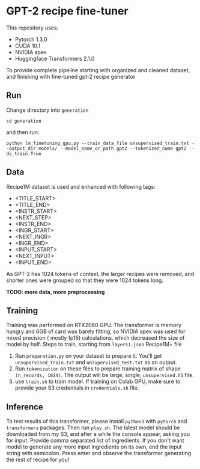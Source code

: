 # GPT-2 recipe fine-tuner
This repository uses:
* Pytorch 1.3.0
* CUDA 10.1
* NVIDIA apex
* Huggingface Transformers 2.1.0

To provide complete pipeline starting with organized and cleaned dataset, and finishing with fine-tuned gpt-2 recipe generator

## Run

Change directory into `generation` 
```
cd generation
```


and then run:
```
python lm_finetuning_gpu.py --train_data_file unsupervised_train.txt --output_dir models/ --model_name_or_path gpt2 --tokenizer_name gpt2 --do_train True
```

## Data
Recipe1M dataset is used and enhanced with following tags:
* <TITLE_START>
* <TITLE_END>
* <INSTR_START>
* <NEXT_STEP>
* <INSTR_END>
* <INGR_START>
* <NEXT_INGR>
* <INGR_END>
* <INPUT_START>
* <NEXT_INPUT>
* <INPUT_END>

As GPT-2 has 1024 tokens of context, the larger recipes were removed, and shorter ones were grouped so that they were 1024 tokens long.

**TODO: more data, more preprocessing**

## Training
Training was performed on RTX2060 GPU. The transformer is memory hungry and 6GB of card was barely fitting, so NVIDIA apex was used for mixed precision ( mostly fp16) calculations, which decreased the size of model by half.
Steps to train, starting from `layers1.json` Recipe1M+ file
1) Run `preparation.py` on your dataset  to prepare it. You'll get `unsupervised_train.txt` and `unsupervised_test.txt` as an output.
2) Run `tokenization` on these files to prepare training matrix of shape `(n_records, 1024)`. The output will be large, single, `unsupervised.h5` file.
3) use `train.sh` to train model. If training on Colab GPU, make sure to provide your S3 credentials in `credentials.sh` file.

## Inference
To test results of this transformer, please install `python3` with `pytorch` and `transformers` packages. Then run `play.sh`. The latest model should be downloaded from my S3, and after a while the console appear, asking you for input. Provide comma separated list of ingredients. If you don't want model to generate any more input ingredients on its own, end the input string with semicolon. Press enter and observe the transformer generating the rest of recipe for you!
